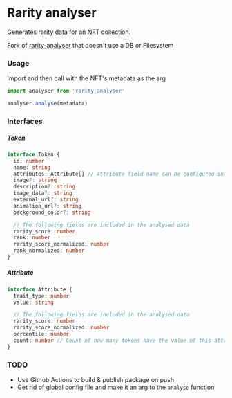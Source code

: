 # Rarity analyser
Generates rarity data for an NFT collection.

Fork of [rarity-analyser](https://github.com/mikko-o/rarity-analyser) that doesn't use a DB or Filesystem

### Usage
Import and then call with the NFT's metadata as the arg
```typescript
import analyser from 'rarity-analyser'

analyser.analyse(metadata)
```

### Interfaces

##### Token

```typescript
interface Token {
  id: number
  name: string
  attributes: Attribute[] // Attribute field name can be configured in rarityConfig.ts
  image?: string
  description?: string
  image_data?: string
  external_url?: string
  animation_url?: string
  background_color?: string

  // The following fields are included in the analysed data
  rarity_score: number
  rank: number
  rarity_score_normalized: number
  rank_normalized: number
}
```

##### Attribute

```typescript
interface Attribute {
  trait_type: number
  value: string

  // The following fields are included in the analysed data
  rarity_score: number
  rarity_score_normalized: number
  percentile: number
  count: number // Count of how many tokens have the value of this attribute
}
```

### TODO
- Use Github Actions to build & publish package on push
- Get rid of global config file and make it an arg to the `analyse` function